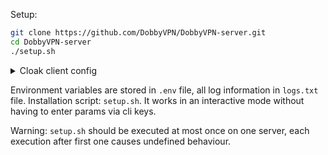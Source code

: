 Setup:

```bash
git clone https://github.com/DobbyVPN/DobbyVPN-server.git
cd DobbyVPN-server
./setup.sh
```

<details>
<summary>Cloak client config</summary>

  ```json
  {
    "Transport": "CDN",
    "ProxyMethod": "shadowsocks",
    "EncryptionMethod": "plain",
    "UID": "<your-UID-here>",
    "PublicKey": "<your-public-key-here>",
    "ServerName": "<your-server-name-here>",
    "NumConn": 8,
    "BrowserSig": "chrome",
    "StreamTimeout": 300,
    "RemoteHost": "<your-remote-host-here>",
    "RemotePort": "<your-remote-port-here>",
    "CDNWsUrlPath": "<your-cdn-ws-url-path-here>",
    "CDNOriginHost": "<your-cdn-origin-host-here>"
  }
  ```
  
  **ServerName** and **CDNWsUrlPath** have the same value, in particular, the domain name.

</details>

Environment variables are stored in `.env` file, all log information in `logs.txt` file.
Installation script: `setup.sh`. It works in an interactive mode without having to enter params via cli keys.

Warning: `setup.sh` should be executed at most once on one server, each execution after first one causes undefined behaviour.

